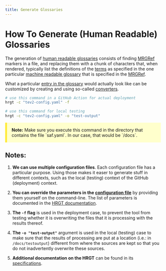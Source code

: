 ```yaml
---
title: Generate Glossaries
---
```


# How To Generate (Human Readable) Glossaries

The generation of [human readable glossaries](@tev2) consists of
finding [MRGRef](@tev2) markers in a file, and
replacing them with a chunk of characters that,
when rendered, typically list the definitions of the [terms](@tev2)
as specified in the one particular [machine readable glossary](@tev2)
that is specified in the [MRGRef](@tev2).

What a particular [entry in the glossary](hrg-entry@tev2) would actually look
like can be customized by creating and using so-called [converters](@tev2).

```bash
# use this command in a GitHub Action for actual deployment
hrgt -c "tev2-config.yaml" -f

# use this command for local testing
hrgt -c "tev2-config.yaml" -o "test-output" 
```

<div style="background-color: #ffffcc; padding: 15px; margin-bottom: 20px; border-left: 6px solid #ffeb3b;">
  <strong>Note:</strong> Make sure you execute this command 
  in the directory that contains the file `saf.yaml`.
  In our case, that would be `/docs`.
</div>

## Notes:

1. **We can use multiple configuration files**. 
  Each configuration file has a particular purpose.
  Using those makes it easer to generate stuff in different contexts,
  such as the local (testing) context of the GitHub (deployment) context.

2. **You can override the parameters in the [configuration file](@tev2)**
  by providing them yourself on the command-line. The list of parameters
  is documented in the [HRGT documentation](hrgt#calling-the-tool@tev2).

3. **The `-f` flag** is used in the deployment case, to prevent the tool
   from testing whether it is overwriting the files that it is processing
   with the results thereof.

4. **The `-o "test-output"`** argument is used in the local (testing) case
   to make sure that the results of processing are put at a location
   (i.e.: in `/docs/testoutput`) different from where the sources are kept
   so that you do not inadvertently overwrite these sources.

5. **Additional documentation on the HRGT** can be found in its 
   [specifications](hrgt@tev2).